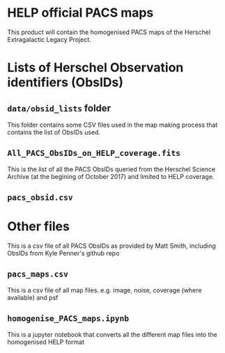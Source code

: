 HELP official PACS maps
=======================

This product will contain the homogenised PACS maps of the Herschel
Extragalactic Legacy Project.

    

# Lists of Herschel Observation identifiers (ObsIDs)

## `data/obsid_lists` folder

This folder contains some CSV files used in the map making process that contains
the list of ObsIDs used.

## `All_PACS_ObsIDs_on_HELP_coverage.fits`

This is the list of all the PACS ObsIDs queried from the Herschel Science
Archive (at the begining of October 2017) and limited to HELP coverage.

## `pacs_obsid.csv`

# Other files

This is a csv file of all PACS ObsIDs as provided by Matt Smith, including ObsIDs from Kyle Penner's github repo

## `pacs_maps.csv`

This is a csv file of all map files. e.g. image, noise, coverage (where available) and psf

## `homogenise_PACS_maps.ipynb`

This is a jupyter notebook that converts all the different map files into the homogenised HELP format